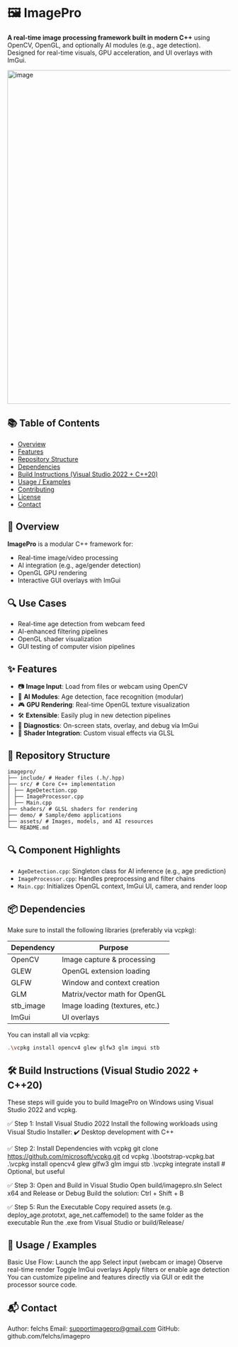 # 🖼️ ImagePro

**A real-time image processing framework built in modern C++** using OpenCV, OpenGL, and optionally AI modules (e.g., age detection).  
Designed for real-time visuals, GPU acceleration, and UI overlays with ImGui.

<img width="1282" height="752" alt="image" src="https://github.com/user-attachments/assets/bbf2c7a2-0790-4ab2-b653-49445754997f" />


## 📚 Table of Contents

- [Overview](#overview)
- [Features](#features)
- [Repository Structure](#repository-structure)
- [Dependencies](#dependencies)
- [Build Instructions (Visual Studio 2022 + C++20)](#build-instructions-visual-studio-2022--c20)
- [Usage / Examples](#usage--examples)
- [Contributing](#contributing)
- [License](#license)
- [Contact](#contact)


## 🧭 Overview

**ImagePro** is a modular C++ framework for:
- Real-time image/video processing
- AI integration (e.g., age/gender detection)
- OpenGL GPU rendering
- Interactive GUI overlays with ImGui


## 🔍 Use Cases
- Real-time age detection from webcam feed
- AI-enhanced filtering pipelines
- OpenGL shader visualization
- GUI testing of computer vision pipelines

## ✨ Features

- 📷 **Image Input**: Load from files or webcam using OpenCV
- 🧠 **AI Modules**: Age detection, face recognition (modular)
- 🎮 **GPU Rendering**: Real-time OpenGL texture visualization
- 🛠️ **Extensible**: Easily plug in new detection pipelines
- 🧪 **Diagnostics**: On-screen stats, overlay, and debug via ImGui
- 🔁 **Shader Integration**: Custom visual effects via GLSL

## 📁 Repository Structure

```
imagepro/
├── include/ # Header files (.h/.hpp)
├── src/ # Core C++ implementation
│ ├── AgeDetection.cpp
│ ├── ImageProcessor.cpp
│ ├── Main.cpp
├── shaders/ # GLSL shaders for rendering
├── demo/ # Sample/demo applications
├── assets/ # Images, models, and AI resources
└── README.md
```

## 🔍 Component Highlights

- `AgeDetection.cpp`: Singleton class for AI inference (e.g., age prediction)
- `ImageProcessor.cpp`: Handles preprocessing and filter chains
- `Main.cpp`: Initializes OpenGL context, ImGui UI, camera, and render loop


## 📦 Dependencies

Make sure to install the following libraries (preferably via vcpkg):

| Dependency | Purpose                          |
|------------|----------------------------------|
| OpenCV     | Image capture & processing       |
| GLEW       | OpenGL extension loading         |
| GLFW       | Window and context creation      |
| GLM        | Matrix/vector math for OpenGL    |
| stb_image  | Image loading (textures, etc.)   |
| ImGui      | UI overlays                      |

You can install all via vcpkg:

```bash
.\vcpkg install opencv4 glew glfw3 glm imgui stb
```


## 🛠️ Build Instructions (Visual Studio 2022 + C++20)
These steps will guide you to build ImagePro on Windows using Visual Studio 2022 and vcpkg.

✅ Step 1: Install Visual Studio 2022
Install the following workloads using Visual Studio Installer:
✔️ Desktop development with C++

✅ Step 2: Install Dependencies with vcpkg
git clone https://github.com/microsoft/vcpkg.git
cd vcpkg
.\bootstrap-vcpkg.bat
.\vcpkg install opencv4 glew glfw3 glm imgui stb
.\vcpkg integrate install  # Optional, but useful

✅ Step 3: Open and Build in Visual Studio
Open build/imagepro.sln
Select x64 and Release or Debug
Build the solution: Ctrl + Shift + B

✅ Step 5: Run the Executable
Copy required assets (e.g. deploy_age.prototxt, age_net.caffemodel) to the same folder as the executable
Run the .exe from Visual Studio or build/Release/


## 🚀 Usage / Examples
Basic Use Flow:
Launch the app
Select input (webcam or image)
Observe real-time render
Toggle ImGui overlays
Apply filters or enable age detection
You can customize pipeline and features directly via GUI or edit the processor source code.


## 📬 Contact
Author: felchs
Email: supportimagepro@gmail.com
GitHub: github.com/felchs/imagepro
